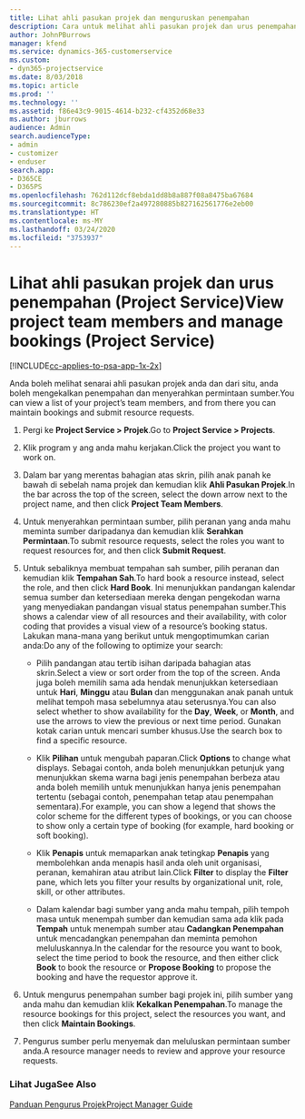 ```yaml
---
title: Lihat ahli pasukan projek dan menguruskan penempahan
description: Cara untuk melihat ahli pasukan projek dan urus penempahan dalam Project Service
author: JohnPBurrows
manager: kfend
ms.service: dynamics-365-customerservice
ms.custom:
- dyn365-projectservice
ms.date: 8/03/2018
ms.topic: article
ms.prod: ''
ms.technology: ''
ms.assetid: f86e43c9-9015-4614-b232-cf4352d68e33
ms.author: jburrows
audience: Admin
search.audienceType:
- admin
- customizer
- enduser
search.app:
- D365CE
- D365PS
ms.openlocfilehash: 762d112dcf8ebda1dd8b8a887f08a8475ba67684
ms.sourcegitcommit: 8c786230ef2a497280885b827162561776e2eb00
ms.translationtype: HT
ms.contentlocale: ms-MY
ms.lasthandoff: 03/24/2020
ms.locfileid: "3753937"
---
```

# <a name="view-project-team-members-and-manage-bookings-project-service"></a><span data-ttu-id="0992d-103">Lihat ahli pasukan projek dan urus penempahan (Project Service)</span><span class="sxs-lookup"><span data-stu-id="0992d-103">View project team members and manage bookings (Project Service)</span></span>

[!INCLUDE[cc-applies-to-psa-app-1x-2x](../includes/cc-applies-to-psa-app-1x-2x.md)]

<span data-ttu-id="0992d-104">Anda boleh melihat senarai ahli pasukan projek anda dan dari situ, anda boleh mengekalkan penempahan dan menyerahkan permintaan sumber.</span><span class="sxs-lookup"><span data-stu-id="0992d-104">You can view a list of your project’s team members, and from there you can maintain bookings and submit resource requests.</span></span>  
  
1.  <span data-ttu-id="0992d-105">Pergi ke **Project Service > Projek**.</span><span class="sxs-lookup"><span data-stu-id="0992d-105">Go to **Project Service > Projects**.</span></span>  
  
2.  <span data-ttu-id="0992d-106">Klik program y ang anda mahu kerjakan.</span><span class="sxs-lookup"><span data-stu-id="0992d-106">Click the project you want to work on.</span></span>  
  
3.  <span data-ttu-id="0992d-107">Dalam bar yang merentas bahagian atas skrin, pilih anak panah ke bawah di sebelah nama projek dan kemudian klik **Ahli Pasukan Projek**.</span><span class="sxs-lookup"><span data-stu-id="0992d-107">In the bar across the top of the screen, select the down arrow next to the project name, and then click **Project Team Members**.</span></span>  
  
4.  <span data-ttu-id="0992d-108">Untuk menyerahkan permintaan sumber, pilih peranan yang anda mahu meminta sumber daripadanya dan kemudian klik **Serahkan Permintaan**.</span><span class="sxs-lookup"><span data-stu-id="0992d-108">To submit resource requests, select the roles you want to request resources for, and then click **Submit Request**.</span></span>  
  
5.  <span data-ttu-id="0992d-109">Untuk sebaliknya membuat tempahan sah sumber, pilih peranan dan kemudian klik **Tempahan Sah**.</span><span class="sxs-lookup"><span data-stu-id="0992d-109">To hard book a resource instead, select the role, and then click **Hard Book**.</span></span> <span data-ttu-id="0992d-110">Ini menunjukkan pandangan kalendar semua sumber dan ketersediaan mereka dengan pengekodan warna yang menyediakan pandangan visual status penempahan sumber.</span><span class="sxs-lookup"><span data-stu-id="0992d-110">This shows a calendar view of all resources and their availability, with color coding that provides a visual view of a resource’s booking status.</span></span> <span data-ttu-id="0992d-111">Lakukan mana-mana yang berikut untuk mengoptimumkan carian anda:</span><span class="sxs-lookup"><span data-stu-id="0992d-111">Do any of the following to optimize your search:</span></span>  
  
    -   <span data-ttu-id="0992d-112">Pilih pandangan atau tertib isihan daripada bahagian atas skrin.</span><span class="sxs-lookup"><span data-stu-id="0992d-112">Select a view or sort order from the top of the screen.</span></span> <span data-ttu-id="0992d-113">Anda juga boleh memilih sama ada hendak menunjukkan ketersediaan untuk **Hari**, **Minggu** atau **Bulan** dan menggunakan anak panah untuk melihat tempoh masa sebelumnya atau seterusnya.</span><span class="sxs-lookup"><span data-stu-id="0992d-113">You can also select whether to show availability for the **Day**, **Week**, or **Month**, and use the arrows to view the previous or next time period.</span></span> <span data-ttu-id="0992d-114">Gunakan kotak carian untuk mencari sumber khusus.</span><span class="sxs-lookup"><span data-stu-id="0992d-114">Use the search box to find a specific resource.</span></span>  
  
    -   <span data-ttu-id="0992d-115">Klik **Pilihan** untuk mengubah paparan.</span><span class="sxs-lookup"><span data-stu-id="0992d-115">Click **Options** to change what displays.</span></span> <span data-ttu-id="0992d-116">Sebagai contoh, anda boleh menunjukkan petunjuk yang menunjukkan skema warna bagi jenis penempahan berbeza atau anda boleh memilih untuk menunjukkan hanya jenis penempahan tertentu (sebagai contoh, penempahan tetap atau penempahan sementara).</span><span class="sxs-lookup"><span data-stu-id="0992d-116">For example, you can show a legend that shows the color scheme for the different types of bookings, or you can choose to show only a certain type of booking (for example, hard booking or soft booking).</span></span>  
  
    -   <span data-ttu-id="0992d-117">Klik **Penapis** untuk memaparkan anak tetingkap **Penapis** yang membolehkan anda menapis hasil anda oleh unit organisasi, peranan, kemahiran atau atribut lain.</span><span class="sxs-lookup"><span data-stu-id="0992d-117">Click **Filter** to display the **Filter** pane, which lets you filter your results by organizational unit, role, skill, or other attributes.</span></span>  
  
    -   <span data-ttu-id="0992d-118">Dalam kalendar bagi sumber yang anda mahu tempah, pilih tempoh masa untuk menempah sumber dan kemudian sama ada klik pada **Tempah** untuk menempah sumber atau **Cadangkan Penempahan** untuk mencadangkan penempahan dan meminta pemohon meluluskannya.</span><span class="sxs-lookup"><span data-stu-id="0992d-118">In the calendar for the resource you want to book, select the time period to book the resource, and then either click **Book** to book the resource or **Propose Booking** to propose the booking and have the requestor approve it.</span></span>  
  
6.  <span data-ttu-id="0992d-119">Untuk mengurus penempahan sumber bagi projek ini, pilih sumber yang anda mahu dan kemudian klik **Kekalkan Penempahan**.</span><span class="sxs-lookup"><span data-stu-id="0992d-119">To manage the resource bookings for this project, select the resources you want, and then click **Maintain Bookings**.</span></span>  
  
7.  <span data-ttu-id="0992d-120">Pengurus sumber perlu menyemak dan meluluskan permintaan sumber anda.</span><span class="sxs-lookup"><span data-stu-id="0992d-120">A resource manager needs to review and approve your resource requests.</span></span>  
  
### <a name="see-also"></a><span data-ttu-id="0992d-121">Lihat Juga</span><span class="sxs-lookup"><span data-stu-id="0992d-121">See Also</span></span>  
 [<span data-ttu-id="0992d-122">Panduan Pengurus Projek</span><span class="sxs-lookup"><span data-stu-id="0992d-122">Project Manager Guide</span></span>](../project-service/project-manager-guide.md)
